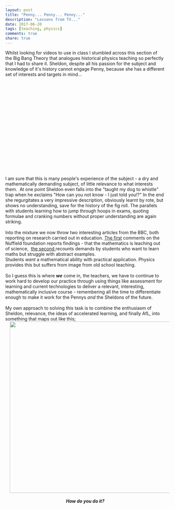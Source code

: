 ```yaml
---
layout: post
title: "Penny... Penny... Penny..."
description: "Lessons from TV..."
date: 2017-06-20
tags: [teaching, physics]
comments: true
share: true
---
```



<div dir="ltr" style="text-align: left;" trbidi="on">
<div class="" style="clear: both; text-align: left;">
<span style="text-align: left;">Whilst looking for videos to use in class I stumbled across this section of the Big Bang Theory that analogues historical physics teaching so perfectly that I had to share it. Sheldon, despite all his passion for the subject and knowledge of it's history cannot engage Penny, because she has a different set of interests and targets in mind...</span></div>
<div class="separator" style="clear: both; text-align: center;">
<object class="BLOGGER-youtube-video" classid="clsid:D27CDB6E-AE6D-11cf-96B8-444553540000" codebase="http://download.macromedia.com/pub/shockwave/cabs/flash/swflash.cab#version=6,0,40,0" data-thumbnail-src="http://3.gvt0.com/vi/n38eAO3ne8M/0.jpg" height="266" width="320"><param name="movie" value="http://www.youtube.com/v/n38eAO3ne8M&fs=1&source=uds" />


<param name="bgcolor" value="#FFFFFF" />


<embed width="320" height="266"  src="http://www.youtube.com/v/n38eAO3ne8M&fs=1&source=uds" type="application/x-shockwave-flash"></embed></object></div>
<div class="separator" style="clear: both; text-align: center;">
<br /></div>
<div class="" style="clear: both; text-align: left;">
<span style="text-align: left;">I am sure that this is many people's experience of the subject - a dry and mathematically demanding subject, of little&nbsp;</span><span style="text-align: left;">relevance</span><span style="text-align: left;">&nbsp;to what interests them. &nbsp;</span>At one point Sheldon even falls into&nbsp;the "taught my dog to whistle" trap when he exclaims&nbsp;<span style="text-align: center;">"How can you not know - I just told you!?"&nbsp;</span>In the end she regurgitates a very impressive description, obviously learnt by rote, but shows no understanding, save for the history of the fig roll.&nbsp;The&nbsp;parallels with students learning how to jump through hoops in exams, quoting formulae and cranking numbers without proper understanding are again striking.</div>
<div class="" style="clear: both; text-align: left;">
<br />
Into the mixture we now throw two interesting articles from the BBC, both reporting on research carried out in education. <a href="http://www.bbc.co.uk/news/education-17854008" target="_blank">The first</a>&nbsp;comments on the Nuffield foundation reports findings - that the mathematics is leaching out of science,&nbsp;&nbsp;<a href="http://www.bbc.co.uk/news/education-17913649" target="_blank">the second </a>recounts demands by students who want to learn maths but struggle with abstract examples.<br />
Students <i>want</i>&nbsp;a mathematical ability with practical application. Physics provides this but suffers from image from old school teaching.<br />
<br />
So I guess this is where <i style="font-weight: bold;">we</i>&nbsp;come in, the teachers, we have to continue to work hard to develop our practice through using things like assessment for learning and current technologies to deliver a&nbsp;relevant, interesting, mathematically inclusive course - remembering all the time to differentiate enough to make it work for the Pennys <i>and </i>the Sheldons of the future.<br />
<br />
My own approach to solving this task is to combine the&nbsp;enthusiasm of Sheldon, relevance, the ideas of accelerated learning, and finally AfL, into something that maps out like this;<br />
<div class="separator" style="clear: both; text-align: center;">
<a href="http://www.lucidchart.com/publicSegments/view/4fa524b0-5bb0-45c0-84ae-08370af02e2f/image.png" imageanchor="1" style="margin-left: 1em; margin-right: 1em;"><img border="0" src="http://www.lucidchart.com/publicSegments/view/4fa524b0-5bb0-45c0-84ae-08370af02e2f/image.png" height="540" width="640" /></a></div>
<div class="separator" style="clear: both; text-align: center;">
<br /></div>
<div class="separator" style="clear: both; text-align: center;">
<b><i>How do you do it?</i></b></div>
<br /></div>
</div>
